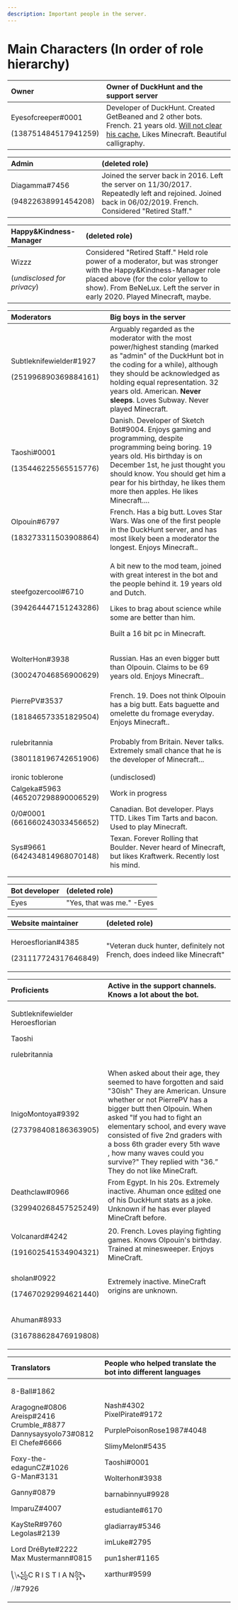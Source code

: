 ```yaml
---
description: Important people in the server.
---
```


# Main Characters \(In order of role hierarchy\)

<table>
  <thead>
    <tr>
      <th style="text-align:left">Owner</th>
      <th style="text-align:left">Owner of DuckHunt and the support server</th>
    </tr>
  </thead>
  <tbody>
    <tr>
      <td style="text-align:left">
        <p>Eyesofcreeper#0001</p>
        <p>(138751484517941259)</p>
      </td>
      <td style="text-align:left">Developer of DuckHunt. Created GetBeaned and 2 other bots. French. 21
        years old. <a href="server-events/clear-your-cache-awareness.md">Will not clear his cache.</a> Likes
        Minecraft. Beautiful calligraphy.</td>
    </tr>
  </tbody>
</table>

<table>
  <thead>
    <tr>
      <th style="text-align:left">Admin</th>
      <th style="text-align:left">(deleted role)</th>
    </tr>
  </thead>
  <tbody>
    <tr>
      <td style="text-align:left">
        <p>Diagamma#7456</p>
        <p>(94822638991454208)</p>
      </td>
      <td style="text-align:left">Joined the server back in 2016. Left the server on 11/30/2017. Repeatedly
        left and rejoined. Joined back in 06/02/2019. French. Considered &quot;Retired
        Staff.&quot;</td>
    </tr>
  </tbody>
</table>

<table>
  <thead>
    <tr>
      <th style="text-align:left">Happy&amp;Kindness-Manager</th>
      <th style="text-align:left">(deleted role)</th>
    </tr>
  </thead>
  <tbody>
    <tr>
      <td style="text-align:left">
        <p>Wizzz</p>
        <p>(<em>undisclosed for privacy</em>)</p>
      </td>
      <td style="text-align:left">Considered &quot;Retired Staff.&quot; Held role power of a moderator,
        but was stronger with the Happy&amp;Kindness-Manager role placed above
        (for the color yellow to show). From BeNeLux. Left the server in early
        2020. Played Minecraft, maybe.</td>
    </tr>
  </tbody>
</table>

<table>
  <thead>
    <tr>
      <th style="text-align:left">Moderators</th>
      <th style="text-align:left">Big boys in the server</th>
    </tr>
  </thead>
  <tbody>
    <tr>
      <td style="text-align:left">
        <p>Subtleknifewielder#1927</p>
        <p>(251996890369884161)</p>
      </td>
      <td style="text-align:left">Arguably regarded as the moderator with the most power/highest standing
        (marked as &quot;admin&quot; of the DuckHunt bot in the coding for a while),
        although they should be acknowledged as holding equal representation. 32
        years old. American. <b>Never sleeps</b>. Loves Subway. Never played Minecraft.</td>
    </tr>
    <tr>
      <td style="text-align:left">
        <p>Taoshi#0001</p>
        <p>(135446225565515776)</p>
      </td>
      <td style="text-align:left">Danish. Developer of Sketch Bot#9004. Enjoys gaming and programming, despite
        programming being boring. 19 years old. His birthday is on December 1st,
        he just thought you should know. You should get him a pear for his birthday,
        he likes them more then apples. He likes Minecraft....</td>
    </tr>
    <tr>
      <td style="text-align:left">
        <p>Olpouin#6797</p>
        <p>(183273311503908864)</p>
      </td>
      <td style="text-align:left">French. Has a big butt. Loves Star Wars. Was one of the first people in
        the DuckHunt server, and has most likely been a moderator the longest.
        Enjoys Minecraft..</td>
    </tr>
    <tr>
      <td style="text-align:left">
        <p>steefgozercool#6710</p>
        <p>(394264447151243286)</p>
      </td>
      <td style="text-align:left">
        <p>A bit new to the mod team, joined with great interest in the bot and the
          people behind it. 19 years old and Dutch.</p>
        <p>Likes to brag about science while some are better than him.</p>
        <p>Built a 16 bit pc in Minecraft.</p>
      </td>
    </tr>
    <tr>
      <td style="text-align:left">
        <p>WolterHon#3938</p>
        <p>(300247046856900629)</p>
      </td>
      <td style="text-align:left">Russian. Has an even bigger butt than Olpouin. Claims to be 69 years old.
        Enjoys Minecraft..</td>
    </tr>
    <tr>
      <td style="text-align:left">
        <p>PierrePV#3537</p>
        <p>(181846573351829504)</p>
      </td>
      <td style="text-align:left">French. 19. Does not think Olpouin has a big butt. Eats baguette and omelette
        du fromage everyday. Enjoys Minecraft..</td>
    </tr>
    <tr>
      <td style="text-align:left">
        <p>rulebritannia</p>
        <p>(380118196742651906)</p>
      </td>
      <td style="text-align:left">Probably from Britain. Never talks. Extremely small chance that he is
        the developer of Minecraft...</td>
    </tr>
    <tr>
      <td style="text-align:left">ironic toblerone</td>
      <td style="text-align:left">(undisclosed)</td>
    </tr>
    <tr>
      <td style="text-align:left">Calgeka#5963 (465207298890006529)</td>
      <td style="text-align:left">Work in progress</td>
    </tr>
    <tr>
      <td style="text-align:left">0/0#0001 (661660243033456652)</td>
      <td style="text-align:left">Canadian. Bot developer. Plays TTD. Likes Tim Tarts and bacon. Used to
        play Minecraft.</td>
    </tr>
    <tr>
      <td style="text-align:left">Sys#9661 (642434814968070148)</td>
      <td style="text-align:left">Texan. Forever Rolling that Boulder. Never heard of Minecraft, but likes
        Kraftwerk. Recently lost his mind.</td>
    </tr>
    <tr>
      <td style="text-align:left"></td>
      <td style="text-align:left"></td>
    </tr>
    <tr>
      <td style="text-align:left"></td>
      <td style="text-align:left"></td>
    </tr>
  </tbody>
</table>

| Bot developer | \(deleted role\) |
| :--- | :--- |
| Eyes  | "Yes, that was me." -Eyes |

<table>
  <thead>
    <tr>
      <th style="text-align:left">Website maintainer</th>
      <th style="text-align:left">(deleted role)</th>
    </tr>
  </thead>
  <tbody>
    <tr>
      <td style="text-align:left">
        <p>Heroesflorian#4385</p>
        <p>(231117724317646849)</p>
      </td>
      <td style="text-align:left">&quot;Veteran duck hunter, definitely not French, does indeed like Minecraft&quot;</td>
    </tr>
  </tbody>
</table>

<table>
  <thead>
    <tr>
      <th style="text-align:left">Proficients</th>
      <th style="text-align:left">Active in the support channels. Knows a lot about the bot.</th>
    </tr>
  </thead>
  <tbody>
    <tr>
      <td style="text-align:left">
        <p>Subtleknifewielder Heroesflorian</p>
        <p>Taoshi</p>
        <p>rulebritannia</p>
      </td>
      <td style="text-align:left"></td>
    </tr>
    <tr>
      <td style="text-align:left">
        <p>InigoMontoya#9392</p>
        <p>(273798408186363905)</p>
      </td>
      <td style="text-align:left">When asked about their age, they seemed to have forgotten and said &quot;30ish&quot;
        They are American. Unsure whether or not PierrePV has a bigger butt then
        Olpouin. When asked &quot;If you had to fight an elementary school, and
        every wave consisted of five 2nd graders with a boss 6th grader every 5th
        wave
        <br />, how many waves could you survive?&quot; They replied with &quot;36.&#x201D;
        They do not like MineCraft.</td>
    </tr>
    <tr>
      <td style="text-align:left">
        <p>Deathclaw#0966</p>
        <p>(329940268457525249)</p>
      </td>
      <td style="text-align:left">From Egypt. In his 20s. Extremely inactive. Ahuman once <a href="https://cdn.discordapp.com/attachments/428413807862480896/483842175335923712/Screenshot_481.png">edited</a> one
        of his DuckHunt stats as a joke. Unknown if he has ever played MineCraft
        before.</td>
    </tr>
    <tr>
      <td style="text-align:left">
        <p>Volcanard#4242</p>
        <p>(191602541534904321)</p>
      </td>
      <td style="text-align:left">20. French. Loves playing fighting games. Knows Olpouin&apos;s birthday.
        Trained at minesweeper. Enjoys MineCraft.</td>
    </tr>
    <tr>
      <td style="text-align:left">
        <p>sholan#0922</p>
        <p>(174670292994621440)</p>
      </td>
      <td style="text-align:left">Extremely inactive. MineCraft origins are unknown.</td>
    </tr>
    <tr>
      <td style="text-align:left">
        <p>Ahuman#8933</p>
        <p>(316788628476919808)</p>
      </td>
      <td style="text-align:left"></td>
    </tr>
  </tbody>
</table>

<table>
  <thead>
    <tr>
      <th style="text-align:left">Translators</th>
      <th style="text-align:left">People who helped translate the bot into different languages</th>
    </tr>
  </thead>
  <tbody>
    <tr>
      <td style="text-align:left">
        <p>8-Ball#1862</p>
        <p>Aragogne#0806
          <br />Areisp#2416
          <br />Crumble_#8877
          <br />Dannysaysyolo73#0812
          <br />El Chefe#6666
          <br />
        </p>
        <p>Foxy-the-edagunCZ#1026
          <br />G-Man#3131
          <br />
        </p>
        <p>Ganny#0879
          <br />
        </p>
        <p>ImparuZ#4007
          <br />
        </p>
        <p>KaySteR#9760
          <br />Legolas#2139
          <br />
        </p>
        <p>Lord Dr&#xE9;Byte#2222
          <br />Max Mustermann#0815
          <br />
        </p>
        <p>&#x239D;&#x29F9;&#xA9C1;C R I S T I A N&#xA9C2;&#x29F8;&#x23A0;#7926
          <br
          />
        </p>
      </td>
      <td style="text-align:left">
        <p>Nash#4302
          <br />PixelPirate#9172
          <br />
        </p>
        <p>PurplePoisonRose1987#4048
          <br />
        </p>
        <p>SlimyMelon#5435
          <br />
        </p>
        <p>Taoshi#0001
          <br />
        </p>
        <p>Wolterhon#3938
          <br />
        </p>
        <p>barnabinnyu#9928
          <br />
        </p>
        <p>estudiante#6170
          <br />
        </p>
        <p>gladiarray#5346
          <br />
        </p>
        <p>imLuke#2795
          <br />
        </p>
        <p>pun1sher#1165
          <br />
        </p>
        <p>xarthur#9599
          <br />
        </p>
      </td>
    </tr>
  </tbody>
</table>

